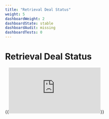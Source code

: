 ```yaml
---
title: "Retrieval Deal Status"
weight: 5
dashboardWeight: 2
dashboardState: stable
dashboardAudit: missing
dashboardTests: 0
---
```


# Retrieval Deal Status

{{<embed src="https://github.com/filecoin-project/go-fil-markets/blob/master/retrievalmarket/dealstatus.go"  lang="go">}}
